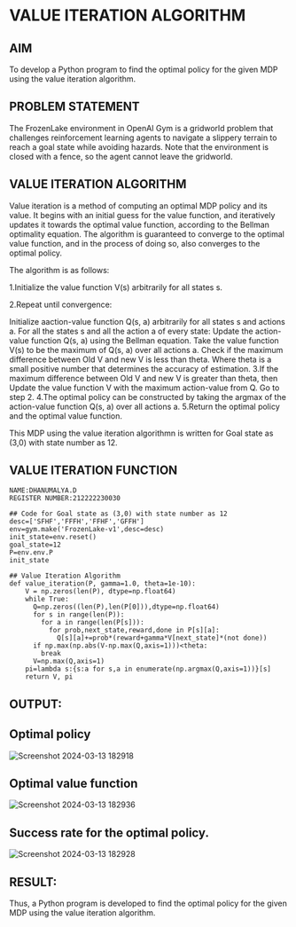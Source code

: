 # VALUE ITERATION ALGORITHM

## AIM
To develop a Python program to find the optimal policy for the given MDP using the value iteration algorithm.

## PROBLEM STATEMENT
The FrozenLake environment in OpenAI Gym is a gridworld problem that challenges reinforcement learning agents to navigate a slippery terrain to reach a goal state while avoiding hazards. Note that the environment is closed with a fence, so the agent cannot leave the gridworld.

## VALUE ITERATION ALGORITHM
Value iteration is a method of computing an optimal MDP policy and its value.
It begins with an initial guess for the value function, and iteratively updates it towards the optimal value function, according to the Bellman optimality equation.
The algorithm is guaranteed to converge to the optimal value function, and in the process of doing so, also converges to the optimal policy.

The algorithm is as follows:

1.Initialize the value function V(s) arbitrarily for all states s.

2.Repeat until convergence:

Initialize aaction-value function Q(s, a) arbitrarily for all states s and actions a.
For all the states s and all the action a of every state:
Update the action-value function Q(s, a) using the Bellman equation.
Take the value function V(s) to be the maximum of Q(s, a) over all actions a.
Check if the maximum difference between Old V and new V is less than theta.
Where theta is a small positive number that determines the accuracy of estimation. 3.If the maximum difference between Old V and new V is greater than theta, then
Update the value function V with the maximum action-value from Q.
Go to step 2. 4.The optimal policy can be constructed by taking the argmax of the action-value function Q(s, a) over all actions a. 5.Return the optimal policy and the optimal value function.

This MDP using the value iteration algorithmn is written for Goal state as (3,0) with state number as 12.

## VALUE ITERATION FUNCTION
```
NAME:DHANUMALYA.D
REGISTER NUMBER:212222230030
```
```
## Code for Goal state as (3,0) with state number as 12
desc=['SFHF','FFFH','FFHF','GFFH']
env=gym.make('FrozenLake-v1',desc=desc)
init_state=env.reset()
goal_state=12
P=env.env.P
init_state
```
```
## Value Iteration Algorithm
def value_iteration(P, gamma=1.0, theta=1e-10):
    V = np.zeros(len(P), dtype=np.float64)
    while True:
      Q=np.zeros((len(P),len(P[0])),dtype=np.float64)
      for s in range(len(P)):
        for a in range(len(P[s])):
          for prob,next_state,reward,done in P[s][a]:
            Q[s][a]+=prob*(reward+gamma*V[next_state]*(not done))
      if np.max(np.abs(V-np.max(Q,axis=1)))<theta:
        break
      V=np.max(Q,axis=1)
    pi=lambda s:{s:a for s,a in enumerate(np.argmax(Q,axis=1))}[s]
    return V, pi
```


## OUTPUT:
## Optimal policy
![Screenshot 2024-03-13 182918](https://github.com/Dhanudhanaraj/rl-value-iteration/assets/119218812/a4ac2d6a-162b-4aa4-88db-0239cd6a3bc1)

## Optimal value function
![Screenshot 2024-03-13 182936](https://github.com/Dhanudhanaraj/rl-value-iteration/assets/119218812/7a9aa36d-1135-438c-9e32-202108f638bf)

## Success rate for the optimal policy.
![Screenshot 2024-03-13 182928](https://github.com/Dhanudhanaraj/rl-value-iteration/assets/119218812/e8abfca1-6e3c-4ce8-a958-48a9c67187e9)

## RESULT:
Thus, a Python program is developed to find the optimal policy for the given MDP using the value iteration algorithm.
